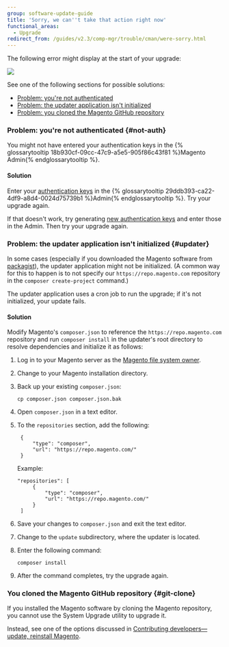 ```yaml
---
group: software-update-guide
title: 'Sorry, we can''t take that action right now'
functional_areas:
  - Upgrade
redirect_from: /guides/v2.3/comp-mgr/trouble/cman/were-sorry.html
---
```


The following error might display at the start of your upgrade:

![]({{site.baseurl}}/static/images/upgr-sorry.png)

See one of the following sections for possible solutions:

* [Problem: you're not authenticated](#not-auth)
* [Problem: the updater application isn't initialized](#updater)
* [Problem: you cloned the Magento GitHub repository](#git-clone)

### Problem: you're not authenticated {#not-auth}

You might not have entered your authentication keys in the {% glossarytooltip 18b930cf-09cc-47c9-a5e5-905f86c43f81 %}Magento Admin{% endglossarytooltip %}.

#### Solution

Enter your [authentication keys]({{page.baseurl}}/install/getting-started/magento-authentication-keys.html) in the {% glossarytooltip 29ddb393-ca22-4df9-a8d4-0024d75739b1 %}Admin{% endglossarytooltip %}. Try your upgrade again.

If that doesn't work, try generating [new authentication keys]({{page.baseurl}}/install/getting-started/magento-authentication-keys.html) and enter those in the Admin. Then try your upgrade again.

### Problem: the updater application isn't initialized {#updater}

In some cases (especially if you downloaded the Magento software from [packagist](https://packagist.org/)), the updater application might not be initialized. (A common way for this to happen is to not specify our `https://repo.magento.com` repository in the `composer create-project` command.)

The updater application uses a cron job to run the upgrade; if it's not initialized, your update fails.

#### Solution

Modify Magento's `composer.json` to reference the `https://repo.magento.com` repository and run `composer install` in the updater's root directory to resolve dependencies and initialize it as follows:

1. Log in to your Magento server as the [Magento file system owner]({{page.baseurl}}/install-gde/prereq/apache-user.html).
2. Change to your Magento installation directory.
3. Back up your existing `composer.json`:

   ```
   cp composer.json composer.json.bak
   ```

4. Open `composer.json` in a text editor.
5. To the `repositories` section, add the following:

   ```
   	{
   		"type": "composer",
   		"url": "https://repo.magento.com/"
   	}
   ```

   Example:

   ```
   "repositories": [
   		{
   			"type": "composer",
   			"url": "https://repo.magento.com/"
   		}
   	]
   ```

6. Save your changes to `composer.json` and exit the text editor.
7. Change to the `update` subdirectory, where the updater is located.
8. Enter the following command:

   ```
   composer install
   ```

9. After the command completes, try the upgrade again.

### You cloned the Magento GitHub repository {#git-clone}

If you installed the Magento software by cloning the Magento repository, you cannot use the System Upgrade utility to upgrade it.

Instead, see one of the options discussed in [Contributing developers—update, reinstall Magento]({{page.baseurl}}/install/methods/git.html).


